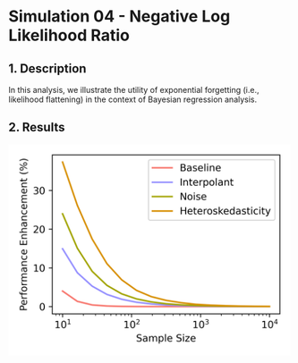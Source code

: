 
# Simulation 04 - Negative Log Likelihood Ratio

## 1. Description
In this analysis, we illustrate the utility of exponential forgetting (i.e., likelihood flattening) in the context of Bayesian regression analysis. 



## 2. Results


![](./docs/sim04-negative-log-likelihood-ratio/nll_ratio.png)  

